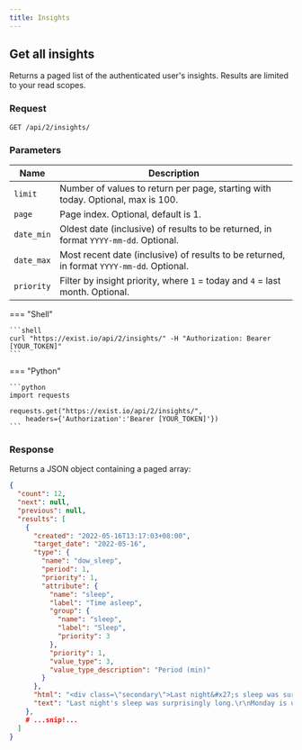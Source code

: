 ```yaml
---
title: Insights
---
```


## Get all insights

Returns a paged list of the authenticated user's insights. Results are limited to your read scopes.

### Request

`GET /api/2/insights/`

### Parameters

Name  | Description
------|--------
`limit` | Number of values to return per page, starting with today. Optional, max is 100.
`page`  | Page index. Optional, default is 1.
`date_min` | Oldest date (inclusive) of results to be returned, in format `YYYY-mm-dd`. Optional.
`date_max` | Most recent date (inclusive) of results to be returned, in format `YYYY-mm-dd`. Optional.
`priority` | Filter by insight priority, where `1` = today and `4` = last month. Optional.


=== "Shell"

    ```shell
    curl "https://exist.io/api/2/insights/" -H "Authorization: Bearer [YOUR_TOKEN]"
    ```

=== "Python"

    ```python
    import requests

    requests.get("https://exist.io/api/2/insights/",
        headers={'Authorization':'Bearer [YOUR_TOKEN]'})
    ```

### Response

Returns a JSON object containing a paged array:

```json
{
  "count": 12,
  "next": null,
  "previous": null,
  "results": [
    {
      "created": "2022-05-16T13:17:03+08:00",
      "target_date": "2022-05-16",
      "type": {
        "name": "dow_sleep",
        "period": 1,
        "priority": 1,
        "attribute": {
          "name": "sleep",
          "label": "Time asleep",
          "group": {
            "name": "sleep",
            "label": "Sleep",
            "priority": 3
          },
          "priority": 1,
          "value_type": 3,
          "value_type_description": "Period (min)"
        }
      },
      "html": "<div class=\"secondary\">Last night&#x27;s sleep was surprisingly long.</div>\r\n<div class=\"num-label\">Monday is usually your shortest sleep of the week.</div>",
      "text": "Last night's sleep was surprisingly long.\r\nMonday is usually your shortest sleep of the week."
    },
    # ...snip!...
  ]
}
```
